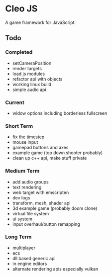 # Cleo JS

A game framework for JavaScript.

## Todo

### Completed

- setCameraPosition
- render targets
- load js modules
- refactor api with objects
- working linux build
- simple audio api

### Current

- widow options including borderless fullscreen

### Short Term

- fix the timestep
- mouse input
- gamepad buttons and axes
- example game (top down shooter probably)
- clean up c++ api, make stuff private

### Medium Term

- add audio groups
- text rendering
- web target with emscripten
- dev logs
- transform, mesh, shader api
- 3d example game (probably doom clone)
- virtual file system
- ui system
- input overhaul/button remapping

### Long Term

- multiplayer
- ecs
- dll based generic api
- in engine editors
- alternate rendering apis especially vulkan
